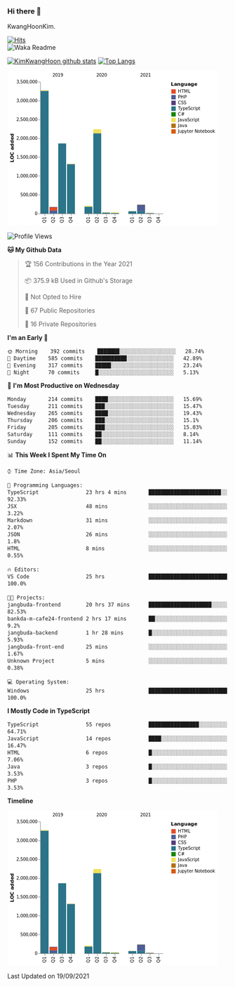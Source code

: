 ### Hi there 👋

KwangHoonKim.

[![Hits](https://hits.seeyoufarm.com/api/count/incr/badge.svg?url=https%3A%2F%2Fgithub.com%2Frhkdgns95)](https://hits.seeyoufarm.com)  
![Waka Readme](https://github.com/rhkdgns95/rhkdgns95/workflows/Waka%20Readme/badge.svg)

[![KimKwangHoon github stats](https://github-readme-stats.vercel.app/api?username=rhkdgns95&show_icons=true)](https://github.com/rhkdgns95/github-readme-stats)   [![Top Langs](https://github-readme-stats.vercel.app/api/top-langs/?username=rhkdgns95&layout=compact)](https://github.com/rhkdgns95/github-readme-stats)   


![Chart not found](https://raw.githubusercontent.com/rhkdgns95/rhkdgns95/master/charts/bar_graph.png) 



<!--START_SECTION:waka-->
![Profile Views](http://img.shields.io/badge/Profile%20Views-8-blue)

**🐱 My Github Data** 

> 🏆 156 Contributions in the Year 2021
 > 
> 📦 375.9 kB Used in Github's Storage 
 > 
> 🚫 Not Opted to Hire
 > 
> 📜 67 Public Repositories 
 > 
> 🔑 16 Private Repositories  
 > 
**I'm an Early 🐤** 

```text
🌞 Morning    392 commits    ███████░░░░░░░░░░░░░░░░░░   28.74% 
🌆 Daytime    585 commits    ██████████░░░░░░░░░░░░░░░   42.89% 
🌃 Evening    317 commits    █████░░░░░░░░░░░░░░░░░░░░   23.24% 
🌙 Night      70 commits     █░░░░░░░░░░░░░░░░░░░░░░░░   5.13%

```
📅 **I'm Most Productive on Wednesday** 

```text
Monday       214 commits    ████░░░░░░░░░░░░░░░░░░░░░   15.69% 
Tuesday      211 commits    ███░░░░░░░░░░░░░░░░░░░░░░   15.47% 
Wednesday    265 commits    ████░░░░░░░░░░░░░░░░░░░░░   19.43% 
Thursday     206 commits    ███░░░░░░░░░░░░░░░░░░░░░░   15.1% 
Friday       205 commits    ███░░░░░░░░░░░░░░░░░░░░░░   15.03% 
Saturday     111 commits    ██░░░░░░░░░░░░░░░░░░░░░░░   8.14% 
Sunday       152 commits    ██░░░░░░░░░░░░░░░░░░░░░░░   11.14%

```


📊 **This Week I Spent My Time On** 

```text
⌚︎ Time Zone: Asia/Seoul

💬 Programming Languages: 
TypeScript               23 hrs 4 mins       ███████████████████████░░   92.33% 
JSX                      48 mins             ░░░░░░░░░░░░░░░░░░░░░░░░░   3.22% 
Markdown                 31 mins             ░░░░░░░░░░░░░░░░░░░░░░░░░   2.07% 
JSON                     26 mins             ░░░░░░░░░░░░░░░░░░░░░░░░░   1.8% 
HTML                     8 mins              ░░░░░░░░░░░░░░░░░░░░░░░░░   0.55%

🔥 Editors: 
VS Code                  25 hrs              █████████████████████████   100.0%

🐱‍💻 Projects: 
jangbuda-frontend        20 hrs 37 mins      ████████████████████░░░░░   82.53% 
bankda-m-cafe24-frontend 2 hrs 17 mins       ██░░░░░░░░░░░░░░░░░░░░░░░   9.2% 
jangbuda-backend         1 hr 28 mins        █░░░░░░░░░░░░░░░░░░░░░░░░   5.93% 
jangbuda-front-end       25 mins             ░░░░░░░░░░░░░░░░░░░░░░░░░   1.67% 
Unknown Project          5 mins              ░░░░░░░░░░░░░░░░░░░░░░░░░   0.38%

💻 Operating System: 
Windows                  25 hrs              █████████████████████████   100.0%

```

**I Mostly Code in TypeScript** 

```text
TypeScript               55 repos            ████████████████░░░░░░░░░   64.71% 
JavaScript               14 repos            ████░░░░░░░░░░░░░░░░░░░░░   16.47% 
HTML                     6 repos             █░░░░░░░░░░░░░░░░░░░░░░░░   7.06% 
Java                     3 repos             █░░░░░░░░░░░░░░░░░░░░░░░░   3.53% 
PHP                      3 repos             █░░░░░░░░░░░░░░░░░░░░░░░░   3.53%

```


**Timeline**

![Chart not found](https://raw.githubusercontent.com/rhkdgns95/rhkdgns95/master/charts/bar_graph.png) 


 Last Updated on 19/09/2021
<!--END_SECTION:waka-->
